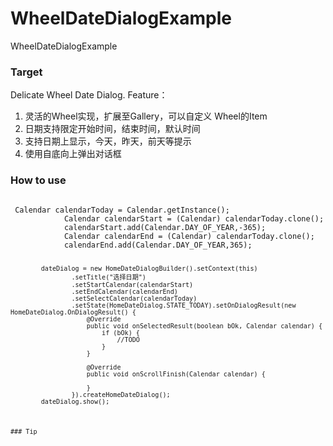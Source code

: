 # WheelDateDialogExample
WheelDateDialogExample
### Target
 Delicate Wheel Date Dialog. 
 Feature：
 1. 灵活的Wheel实现，扩展至Gallery，可以自定义 Wheel的Item
 2. 日期支持限定开始时间，结束时间，默认时间
 3. 支持日期上显示，今天，昨天，前天等提示
 4. 使用自底向上弹出对话框

### How to use
<code>
 Calendar calendarToday = Calendar.getInstance();
            Calendar calendarStart = (Calendar) calendarToday.clone();
            calendarStart.add(Calendar.DAY_OF_YEAR,-365);
            Calendar calendarEnd = (Calendar) calendarToday.clone();
            calendarEnd.add(Calendar.DAY_OF_YEAR,365);
            
            dateDialog = new HomeDateDialogBuilder().setContext(this)
                    .setTitle("选择日期")
                    .setStartCalendar(calendarStart)
                    .setEndCalendar(calendarEnd)
                    .setSelectCalendar(calendarToday)
                    .setState(HomeDateDialog.STATE_TODAY).setOnDialogResult(new HomeDateDialog.OnDialogResult() {
                        @Override
                        public void onSelectedResult(boolean bOk, Calendar calendar) {
                            if (bOk) {
                                //TODO
                            }
                        }

                        @Override
                        public void onScrollFinish(Calendar calendar) {

                        }
                    }).createHomeDateDialog();
            dateDialog.show();
<code>
### Tip


